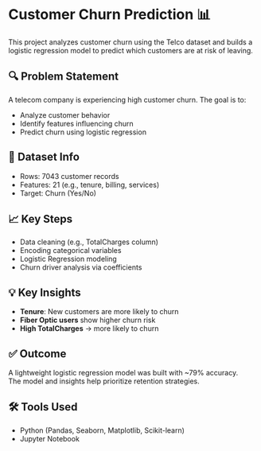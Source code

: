 # Customer Churn Prediction 📊

This project analyzes customer churn using the Telco dataset and builds a logistic regression model to predict which customers are at risk of leaving.

## 🔍 Problem Statement
A telecom company is experiencing high customer churn. The goal is to:
- Analyze customer behavior
- Identify features influencing churn
- Predict churn using logistic regression

## 📂 Dataset Info
- Rows: 7043 customer records
- Features: 21 (e.g., tenure, billing, services)
- Target: Churn (Yes/No)

## 📈 Key Steps
- Data cleaning (e.g., TotalCharges column)
- Encoding categorical variables
- Logistic Regression modeling
- Churn driver analysis via coefficients

## 💡 Key Insights
- **Tenure**: New customers are more likely to churn
- **Fiber Optic users** show higher churn risk
- **High TotalCharges** → more likely to churn

## ✅ Outcome
A lightweight logistic regression model was built with ~79% accuracy.  
The model and insights help prioritize retention strategies.

## 🛠️ Tools Used
- Python (Pandas, Seaborn, Matplotlib, Scikit-learn)
- Jupyter Notebook
